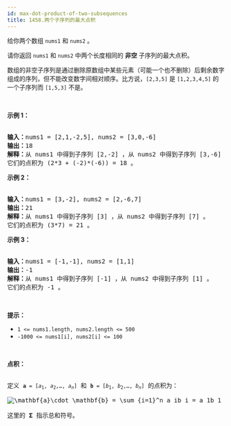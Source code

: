 ```yaml
---
id: max-dot-product-of-two-subsequences
title: 1458.两个子序列的最大点积
---
```

给你两个数组 <code>nums1</code> 和 <code>nums2</code> 。

请你返回 <code>nums1</code> 和 <code>nums2</code> 中两个长度相同的 **非空** 子序列的最大点积。

数组的非空子序列是通过删除原数组中某些元素（可能一个也不删除）后剩余数字组成的序列，但不能改变数字间相对顺序。比方说，<code>[2,3,5]</code> 是 <code>[1,2,3,4,5]</code> 的一个子序列而 <code>[1,5,3]</code> 不是。

 

**示例 1：**


<pre><br/><strong>输入：</strong>nums1 = [2,1,-2,5], nums2 = [3,0,-6]<br/><strong>输出：</strong>18<br/><strong>解释：</strong>从 nums1 中得到子序列 [2,-2] ，从 nums2 中得到子序列 [3,-6] 。<br/>它们的点积为 (2*3 + (-2)*(-6)) = 18 。</pre>

**示例 2：**


<pre><br/><strong>输入：</strong>nums1 = [3,-2], nums2 = [2,-6,7]<br/><strong>输出：</strong>21<br/><strong>解释：</strong>从 nums1 中得到子序列 [3] ，从 nums2 中得到子序列 [7] 。<br/>它们的点积为 (3*7) = 21 。</pre>

**示例 3：**


<pre><br/><strong>输入：</strong>nums1 = [-1,-1], nums2 = [1,1]<br/><strong>输出：</strong>-1<br/><strong>解释：</strong>从 nums1 中得到子序列 [-1] ，从 nums2 中得到子序列 [1] 。<br/>它们的点积为 -1 。</pre>

 

**提示：**


- <code>1 &lt;= nums1.length, nums2.length &lt;= 500</code>
- <code>-1000 &lt;= nums1[i], nums2[i] &lt;= 100</code>

 

**点积：**


<pre><br/>定义 <code><strong>a</strong> = [<em>a</em><sub>1</sub>, <em>a</em><sub>2</sub>,…, <em>a</em><sub><em>n</em></sub>]</code> 和<strong> <code>b</code></strong><code> = [<em>b</em><sub>1</sub>, <em>b</em><sub>2</sub>,…, <em>b</em><sub><em>n</em></sub>]</code> 的点积为：<br/><br/><img alt="\mathbf{a}\cdot \mathbf{b} = \sum_{i=1}^n a_ib_i = a_1b_1 + a_2b_2 + \cdots + a_nb_n " src="http://upload.wikimedia.org/math/c/3/2/c329bf86e747d74f55ed2e17c36fd83f.png"/><br/><br/>这里的 <strong>Σ</strong> 指示总和符号。<br/></pre>

